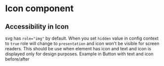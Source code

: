 # Icon component
## Accessibility in Icon
svg has `role="img"` by default.
When you set `hidden` value in config context to `true` role will change to `presentation` and icon won't be visible for screen readers.
This should be use when element has icon and text and icon is displayed only for design purposes.
Example in Button with text and icon before/after
